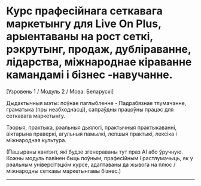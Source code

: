 # Курс прафесійнага сеткавага маркетынгу для Live On Plus, арыентаваны на рост сеткі, рэкрутынг, продаж, дубліраванне, лідарства, міжнароднае кіраванне камандамі і бізнес -навучанне.


[Узровень 1 / Модуль 2 / Мова: Беларускі]

Дыдактычныя мэты: поўнае паглыбленне - Падрабязнае тлумачэнне, граматыка (пры неабходнасці), сапраўдны працоўны працэс для сеткавага маркетынгу.

Тэорыя, практыка, рэальныя дыялогі, практычныя практыкаванні, віктарына праверкі, агульныя памылкі, лепшыя практыкі, лексіка і міжнародная культура.


(Пашыраны кантэнт, які будзе згенераваны тут праз AI або ўручную. Кожны модуль павінен быць поўным, прафесійным і растлумачыць, як у рэальным універсітэцкім курсе, адаптаваны да жывога на плюс / міжнародны сеткавы маркетынгавы бізнес.)

---